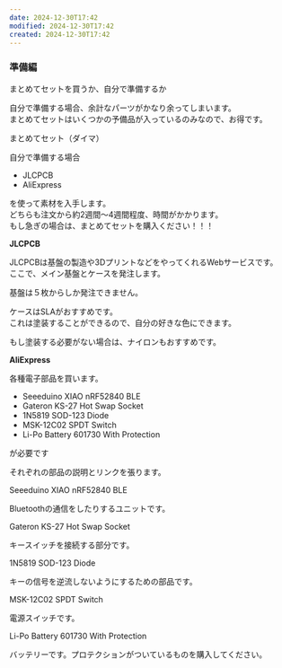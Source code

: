 ```yaml
---
date: 2024-12-30T17:42
modified: 2024-12-30T17:42
created: 2024-12-30T17:42
---
```

### 準備編

まとめてセットを買うか、自分で準備するか

自分で準備する場合、余計なパーツがかなり余ってしまいます。  
まとめてセットはいくつかの予備品が入っているのみなので、お得です。  

  

まとめてセット（ダイマ）

  

自分で準備する場合

- JLCPCB
- AliExpress

を使って素材を入手します。  
どちらも注文から約2週間～4週間程度、時間がかかります。  
もし急ぎの場合は、まとめてセットを購入ください！！！  

  

  

**JLCPCB**

JLCPCBは基盤の製造や3DプリントなどをやってくれるWebサービスです。  
ここで、メイン基盤とケースを発注します。  

基盤は５枚からしか発注できません。

  
ケースはSLAがおすすめです。  
これは塗装することができるので、自分の好きな色にできます。  

もし塗装する必要がない場合は、ナイロンもおすすめです。

  

**AliExpress**

各種電子部品を買います。

- Seeeduino XIAO nRF52840 BLE
- Gateron KS-27 Hot Swap Socket
- 1N5819 SOD-123 Diode
- MSK-12C02 SPDT Switch
- Li-Po Battery 601730 With Protection

が必要です

  

それぞれの部品の説明とリンクを張ります。

  

Seeeduino XIAO nRF52840 BLE

Bluetoothの通信をしたりするユニットです。

  

Gateron KS-27 Hot Swap Socket

キースイッチを接続する部分です。

  

1N5819 SOD-123 Diode

キーの信号を逆流しないようにするための部品です。

  

MSK-12C02 SPDT Switch

電源スイッチです。

  

Li-Po Battery 601730 With Protection

バッテリーです。プロテクションがついているものを購入してください。

